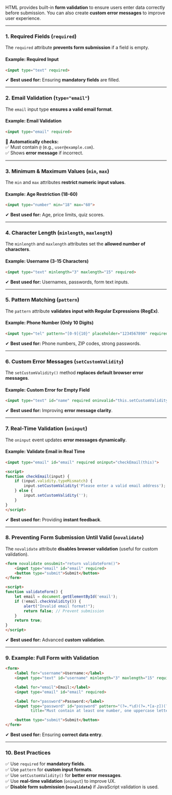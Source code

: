 HTML provides built-in **form validation** to ensure users enter data correctly before submission. You can also create **custom error messages** to improve user experience.

---

### **1. Required Fields (`required`)**
The `required` attribute **prevents form submission** if a field is empty.

#### **Example: Required Input**
```html
<input type="text" required>
```
✔ **Best used for:** Ensuring **mandatory fields** are filled.

---

### **2. Email Validation (`type="email"`)**
The `email` input type **ensures a valid email format**.

#### **Example: Email Validation**
```html
<input type="email" required>
```
🔹 **Automatically checks:**  
✅ Must contain `@` (e.g., `user@example.com`).  
✅ Shows **error message** if incorrect.  

---

### **3. Minimum & Maximum Values (`min`, `max`)**
The `min` and `max` attributes **restrict numeric input values**.

#### **Example: Age Restriction (18-60)**
```html
<input type="number" min="18" max="60">
```
✔ **Best used for:** Age, price limits, quiz scores.

---

### **4. Character Length (`minlength`, `maxlength`)**
The `minlength` and `maxlength` attributes set the **allowed number of characters**.

#### **Example: Username (3-15 Characters)**
```html
<input type="text" minlength="3" maxlength="15" required>
```
✔ **Best used for:** Usernames, passwords, form text inputs.

---

### **5. Pattern Matching (`pattern`)**
The `pattern` attribute **validates input with Regular Expressions (RegEx)**.

#### **Example: Phone Number (Only 10 Digits)**
```html
<input type="tel" pattern="[0-9]{10}" placeholder="1234567890" required>
```
✔ **Best used for:** Phone numbers, ZIP codes, strong passwords.

---

### **6. Custom Error Messages (`setCustomValidity`)**
The `setCustomValidity()` method **replaces default browser error messages**.

#### **Example: Custom Error for Empty Field**
```html
<input type="text" id="name" required oninvalid="this.setCustomValidity('Please enter your name')" oninput="this.setCustomValidity('')">
```
✔ **Best used for:** Improving **error message clarity**.

---

### **7. Real-Time Validation (`oninput`)**
The `oninput` event updates **error messages dynamically**.

#### **Example: Validate Email in Real Time**
```html
<input type="email" id="email" required oninput="checkEmail(this)">

<script>
function checkEmail(input) {
    if (input.validity.typeMismatch) {
        input.setCustomValidity('Please enter a valid email address');
    } else {
        input.setCustomValidity('');
    }
}
</script>
```
✔ **Best used for:** Providing **instant feedback**.

---

### **8. Preventing Form Submission Until Valid (`novalidate`)**
The `novalidate` attribute **disables browser validation** (useful for custom validation).

```html
<form novalidate onsubmit="return validateForm()">
    <input type="email" id="email" required>
    <button type="submit">Submit</button>
</form>

<script>
function validateForm() {
    let email = document.getElementById('email');
    if (!email.checkValidity()) {
        alert("Invalid email format!");
        return false; // Prevent submission
    }
    return true;
}
</script>
```
✔ **Best used for:** Advanced **custom validation**.

---

### **9. Example: Full Form with Validation**
```html
<form>
    <label for="username">Username:</label>
    <input type="text" id="username" minlength="3" maxlength="15" required>

    <label for="email">Email:</label>
    <input type="email" id="email" required>

    <label for="password">Password:</label>
    <input type="password" id="password" pattern="(?=.*\d)(?=.*[a-z])(?=.*[A-Z]).{8,}" 
           title="Must contain at least one number, one uppercase letter, and 8+ characters" required>

    <button type="submit">Submit</button>
</form>
```

✔ **Best used for:** Ensuring **correct data entry**.

---

### **10. Best Practices**
✅ Use `required` for **mandatory fields**.  
✅ Use `pattern` for **custom input formats**.  
✅ Use `setCustomValidity()` for **better error messages**.  
✅ Use **real-time validation** (`oninput`) to improve UX.  
✅ **Disable form submission (`novalidate`)** if JavaScript validation is used.  